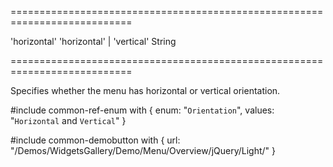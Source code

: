 ===========================================================================
<!--default-->'horizontal'<!--/default-->
<!--acceptValues-->'horizontal' | 'vertical'<!--/acceptValues-->
<!--type-->String<!--/type-->
===========================================================================

<!--shortDescription-->
Specifies whether the menu has horizontal or vertical orientation.
<!--/shortDescription-->

<!--fullDescription-->
#include common-ref-enum with {
    enum: "`Orientation`",
    values: "`Horizontal` and `Vertical`"
}

#include common-demobutton with {
    url: "/Demos/WidgetsGallery/Demo/Menu/Overview/jQuery/Light/"
}
<!--/fullDescription-->